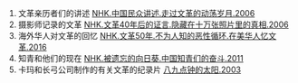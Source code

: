 1. 文革亲历者们的讲述 [NHK.中国民众讲述.走过文革的动荡岁月.2006](/NHK纪录片/02.中国/01.文化大革命/中国民众讲述.走过文革的动荡岁月.md)
2. 摄影师记录的文革 [NHK.文革40年后的证言.隐藏在十万张照片里的真相.2006](/NHK纪录片/02.中国/01.文化大革命/文革40年后的证言.隐藏在十万张照片里的真相.md)
3. 海外华人对文革的回忆 [NHK.文革50年.不为人知的恶性循环.在美华人忆文革.2016](/NHK纪录片/02.中国/01.文化大革命/文革50年.不为人知的恶性循环.在美华人忆文革.md)
4. 知青和他们的现在 [NHK.被遗忘的向日葵.中国知青们的奋斗.2011](/NHK纪录片/02.中国/01.文化大革命/被遗忘的向日葵.中国知青们的奋斗.md)
5. 卡玛和长弓公司制作的有关文革的纪录片 [八九点钟的太阳.2003](其他纪录片/文化大革命/卡玛.八九点钟的太阳.2003.md)
